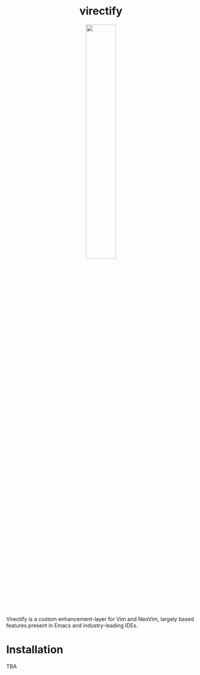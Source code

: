 <h1 align="center">virectify</h1>
<p align="center">
<img width=40% height=40% src="https://user-images.githubusercontent.com/44316688/154582409-e6e3adfa-c34f-4b43-88a8-188a063c09cf.png">
</p>
Virectify is a custom enhancement-layer for Vim and NeoVim, largely based features present in Emacs and industry-leading IDEs.

# Installation
TBA
